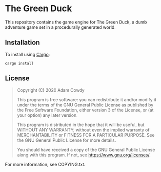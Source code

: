 # The Green Duck

This repository contains the game engine for The Green Duck, a dumb adventure game set in a procedurally generated world.

## Installation

To install using [Cargo](https://doc.rust-lang.org/stable/cargo/):

```
cargo install
```

<!-- TODO: Usage -->
<!-- TODO: Contributing -->

## License

> Copyright (C) 2020 Adam Cowdy
>
> This program is free software: you can redistribute it and/or modify
> it under the terms of the GNU General Public License as published by
> the Free Software Foundation, either version 3 of the License, or
> (at your option) any later version.
>
> This program is distributed in the hope that it will be useful,
> but WITHOUT ANY WARRANTY; without even the implied warranty of
> MERCHANTABILITY or FITNESS FOR A PARTICULAR PURPOSE.  See the
> GNU General Public License for more details.
>
> You should have received a copy of the GNU General Public License
> along with this program.  If not, see <https://www.gnu.org/licenses/>.

For more information, see COPYING.txt.
